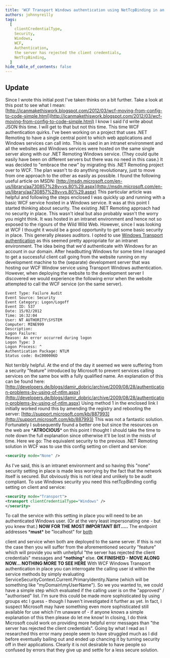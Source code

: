 ```yaml
---
title: 'WCF Transport Windows authentication using NetTcpBinding in an Intranet environment'
authors: johnnyreilly
tags:
  [
    clientCredentialType,
    Security,
    Windows,
    WCF,
    Authentication,
    the server has rejected the client credentials,
    NetTcpBinding,
  ]
hide_table_of_contents: false
---
```


## Update

Since I wrote this initial post I've taken thinks on a bit further. Take a look at this post to see what I mean: [http://icanmakethiswork.blogspot.com/2012/03/wcf-moving-from-config-to-code-simple.html](http://icanmakethiswork.blogspot.com/2012/03/wcf-moving-from-config-to-code-simple.html) I know I said I'd write about JSON this time. I will get to that but not this time. This time WCF authentication quirks. I've been working on a project that uses .NET Remoting to have a single central point to which web applications and Windows services can call into. This is used in an intranet environment and all the websites and Windows services were hosted on the same single server along with our .NET Remoting Windows service. (They could quite easily have been on different servers but there was no need in this case.) It was decided to "embrace the new" by migrating this .NET Remoting project over to WCF. The plan wasn't to do anything revolutionary, just to move from one approach to the other as easily as possible. I found the following useful article on MSDN: [http://msdn.microsoft.com/en-us/library/aa730857%28v=vs.80%29.aspx](http://msdn.microsoft.com/en-us/library/aa730857%28v=vs.80%29.aspx) This particular article was helpful and following the steps enclosed I was quickly up and running with a basic WCF service hosted in a Windows service. It was at this point I started thinking about security. The existing .NET Remoting approach had no security in place. This wasn't ideal but also probably wasn't the worry you might think. It was hosted in an intranet environment and hence not so exposed to the rigours of the Wild Wild Web. However, since I was looking at WCF I thought it would be a good opportunity to get some basic security in place. This generally pleases auditors. I opted to use [Windows Transport authentication](http://msdn.microsoft.com/en-us/library/ms733089.aspx) as this seemed pretty appropriate for an intranet environment. The idea being that we'd authenticate with Windows for an account in our domain. After headbutting Windows for some time I managed to get a successful client call going from the website running on my development machine to the (separate) development server that was hosting our WCF Window service using Transport Windows authentication. However, when deploying the website to the development server I discovered we would experience the following error when the website attempted to call the WCF service (on the same server).

```
Event Type: Failure Audit
Event Source: Security
Event Category: Logon/Logoff
Event ID: 537
Date: 15/02/2012
Time: 16:32:04
User: NT AUTHORITY\SYSTEM
Computer: MINE999
Description:
Logon Failure:
Reason: An error occurred during logon
Logon Type: 3
Logon Process: ^
Authentication Package: NTLM
Status code: 0xC000006D
```

Not terribly helpful. At the end of the day it seemed we were suffering from a security "feature" introduced by Microsoft to prevent services calling services on the same box with a fully qualified name. An explanation of this can be found here: [http://developers.de/blogs/damir_dobric/archive/2009/08/28/authentication-problems-by-using-of-ntlm.aspx](http://developers.de/blogs/damir_dobric/archive/2009/08/28/authentication-problems-by-using-of-ntlm.aspx) Using method 1 in the enclosed link I initially worked round this by amending the registry and rebooting the server: [http://support.microsoft.com/kb/887993](http://support.microsoft.com/kb/887993) This was not a fantastic solution. Fortunately I subsequently found a better one but since the resources on the web are \***ATROCIOUS**\* on this point I thought I should take the time to note down the full explanation since otherwise it'll be lost in the mists of time. Here we go: The equivalent security to the previous .NET Remoting solution in WCF was to use this config setting on client and service:

```xml
<security mode="None" />
```

As I've said, this is an intranet environment and so having this "none" security setting in place is made less worrying by the fact that the network itself is secured. But obviously this is not ideal and unlikely to be audit compliant. To use Windows security you need this netTcpBinding config setting on client and service:

```xml
<security mode="Transport">
<transport clientCredentialType="Windows" />
</security>
```

To call the service with this setting in place you will need to be an authenticated Windows user. (Or at the very least impersonating one - but you knew that.) **NOW FOR THE MOST IMPORTANT BIT.....** The endpoint addresses \***must**\* be "localhost" for <u>both</u>

client and service when both are deployed to the same server. If this is not the case then you will suffer from the aforementioned security "feature" which will provide you with unhelpful "the server has rejected the client credentials" messages and \***nothing**\* else. **OK FINISHED - MOVE ALONG NOW... NOTHING MORE TO SEE HERE** With WCF Windows Transport authentication in place you can interrogate the calling user id within the service methods by simply evaluating ServiceSecurityContext.Current.PrimaryIdentity.Name (which will be something like "myDomain\myUserName"). So we you wanted to, we could have a simple step which evaluated if the calling user is on the "approved" / "authorised" list. I'm sure this could be made more sophisticated by using groups etc I guess - though I haven't investigated it further as yet. In fact, I suspect Microsoft may have something even more sophisticated still available for use which I'm unaware of - if anyone knows a simple explanation of this then please do let me know! In closing, I do think Microsoft could work on providing more helpful error messages than "the server has rejected the client credentials". Going by what I read as I researched this error many people seem to have struggled much as I did before eventually bailing out and ended up chancing it by turning security off in their applications. Clearly it is not desirable to have people so confused by errors that they give up and settle for a less secure solution.

```

```
